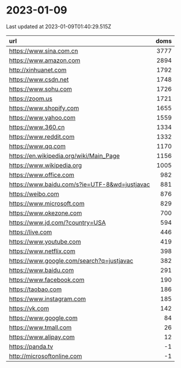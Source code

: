 # 2023-01-09

<!-- BEGIN -->
Last updated at 2023-01-09T01:40:29.515Z

url | doms
:- | -:
https://www.sina.com.cn | 3777
https://www.amazon.com | 2894
http://xinhuanet.com | 1792
https://www.csdn.net | 1748
https://www.sohu.com | 1726
https://zoom.us | 1721
https://www.shopify.com | 1655
https://www.yahoo.com | 1559
https://www.360.cn | 1334
https://www.reddit.com | 1332
https://www.qq.com | 1170
https://en.wikipedia.org/wiki/Main_Page | 1156
https://www.wikipedia.org | 1005
https://www.office.com | 982
https://www.baidu.com/s?ie=UTF-8&wd=justjavac | 881
https://weibo.com | 876
https://www.microsoft.com | 829
https://www.okezone.com | 700
https://www.jd.com/?country=USA | 594
https://live.com | 446
https://www.youtube.com | 419
https://www.netflix.com | 398
https://www.google.com/search?q=justjavac | 382
https://www.baidu.com | 291
https://www.facebook.com | 190
https://taobao.com | 186
https://www.instagram.com | 185
https://vk.com | 142
https://www.google.com | 84
https://www.tmall.com | 26
https://www.alipay.com | 12
https://panda.tv | -1
http://microsoftonline.com | -1
<!-- END -->
